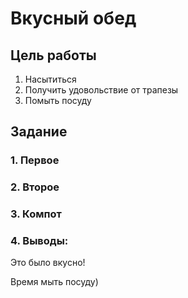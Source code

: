 # Вкусный обед

## Цель работы
1. Насытиться
2. Получить удовольствие от трапезы
3. Помыть посуду

## Задание

### 1. Первое

### 2. Второе

### 3. Компот

### 4. Выводы:
Это было вкусно!

Время мыть посуду)
